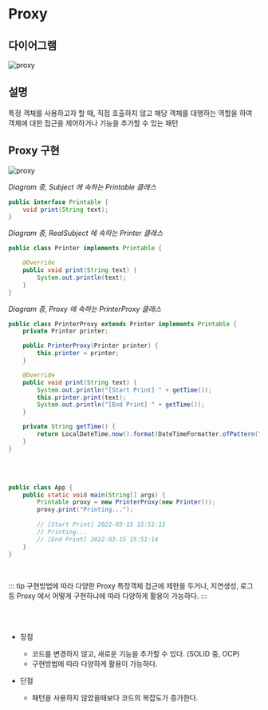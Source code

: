 # Proxy

## 다이어그램

![proxy](@src/proxy_diagram.png)

## 설명

특정 객체를 사용하고자 할 때, 직접 호출하지 않고 해당 객체를 대행하는 역할을 하여 객체에 대한 접근을 
제어하거나 기능을 추가할 수 있는 패턴

## Proxy 구현

![proxy](@src/proxy_diagram_2.png)

_Diagram 중, Subject 에 속하는 Printable 클래스_
```java
public interface Printable {
    void print(String text);
}
```

_Diagram 중, RealSubject 에 속하는 Printer 클래스_
```java
public class Printer implements Printable {

    @Override
    public void print(String text) {
        System.out.println(text);
    }
}
```

_Diagram 중, Proxy 에 속하는 PrinterProxy 클래스_
```java
public class PrinterProxy extends Printer implements Printable {
    private Printer printer;

    public PrinterProxy(Printer printer) {
        this.printer = printer;
    }

    @Override
    public void print(String text) {
        System.out.println("[Start Print] " + getTime());
        this.printer.print(text);
        System.out.println("[End Print] " + getTime());
    }

    private String getTime() {
        return LocalDateTime.now().format(DateTimeFormatter.ofPattern("yyyy-MM-dd HH:mm:ss"));
    }
}
```

<br><br>

```java
public class App {
    public static void main(String[] args) {
        Printable proxy = new PrinterProxy(new Printer());
        proxy.print("Printing...");
        
        // [Start Print] 2022-03-15 15:51:13
        // Printing...
        // [End Print] 2022-03-15 15:51:14
    }
}
```

<br>

::: tip 구현방법에 따라 다양한 Proxy
    특정객체 접근에 제한을 두거나, 지연생성, 로그 등
    Proxy 에서 어떻게 구현하냐에 따라 다양하게 활용이 가능하다.
:::

<br><br>

* 장점
    * 코드를 변경하지 않고, 새로운 기능을 추가할 수 있다. (SOLID 중, OCP)
    * 구현방법에 따라 다양하게 활용이 가능하다.

* 단점
    * 패턴을 사용하지 않았을때보다 코드의 복잡도가 증가한다.
